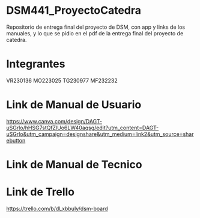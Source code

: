 # DSM441_ProyectoCatedra
Repositorio de entrega final del proyecto de DSM, con app y links de los manuales, y lo que se pidio en el pdf de la entrega final del proyecto de catedra.

# Integrantes
VR230136
MO223025
TG230977
MF232232

# Link de Manual de Usuario
https://www.canva.com/design/DAGT-uSGrlo/hHSG7stQfZlUo6LW40aqsg/edit?utm_content=DAGT-uSGrlo&utm_campaign=designshare&utm_medium=link2&utm_source=sharebutton

# Link de Manual de Tecnico

# Link de Trello
https://trello.com/b/dLxbbuIy/dsm-board
